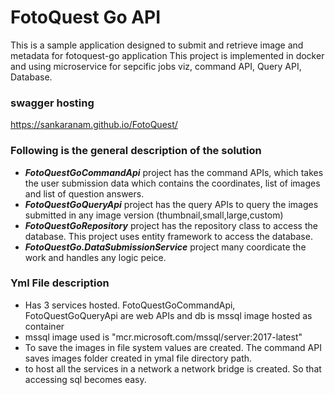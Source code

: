 # FotoQuest Go API

This is a sample application designed to submit and retrieve image and metadata for fotoquest-go application
This project is implemented in docker and using microservice for sepcific jobs viz, command API, Query API, Database.

### swagger hosting ##
https://sankaranam.github.io/FotoQuest/

### Following is the general description of the solution

- ***FotoQuestGoCommandApi*** project has the command APIs, which takes the user submission data which contains the coordinates, list of images and list of question answers. 
- ***FotoQuestGoQueryApi*** project has the query APIs to query the images submitted in any image version (thumbnail,small,large,custom)
- ***FotoQuestGoRepository*** project has the repository class to access the database. This project uses entity framework to access the database.
- ***FotoQuestGo.DataSubmissionService*** project many coordicate the work and handles any logic peice. 

### Yml File description ###
- Has 3 services hosted. FotoQuestGoCommandApi, FotoQuestGoQueryApi are web APIs and db is mssql image hosted as container
- mssql image used is "mcr.microsoft.com/mssql/server:2017-latest"
- To save the images in file system values are created. The command API saves images folder created in ymal file directory path.
- to host all the services in a network a network bridge is created. So that accessing sql becomes easy.
